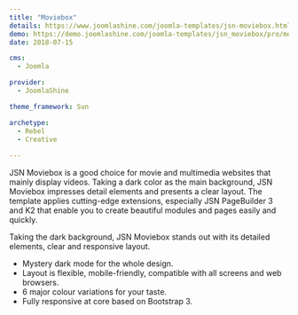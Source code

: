 ```yaml
---
title: "Moviebox"
details: https://www.joomlashine.com/joomla-templates/jsn-moviebox.html
demo: https://demo.joomlashine.com/joomla-templates/jsn_moviebox/pro/moviebox/
date: 2018-07-15

cms: 
  - Joomla

provider: 
  - JoomlaShine

theme_framework: Sun

archetype:
  - Rebel
  - Creative
  
---
```


JSN Moviebox is a good choice for movie and multimedia websites that mainly display videos. Taking a dark color as the main background, JSN Moviebox impresses detail elements and presents a clear layout. The template applies cutting-edge extensions, especially JSN PageBuilder 3 and K2 that enable you to create beautiful modules and pages easily and quickly.

Taking the dark background, JSN Moviebox stands out with its detailed elements, clear and responsive layout.

* Mystery dark mode for the whole design.
* Layout is flexible, mobile-friendly, compatible with all screens and web browsers.
* 6 major colour variations for your taste.
* Fully responsive at core based on Bootstrap 3.


